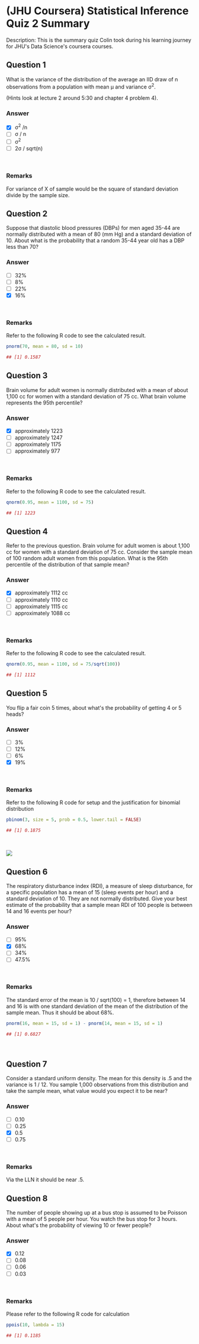 # (JHU Coursera) Statistical Inference Quiz 2 Summary

Description: This is the summary quiz Colin took during his learning journey for JHU's Data Science's coursera courses.</br>

Question 1
----------
What is the variance of the distribution of the average an IID draw of n observations from a population with mean μ and variance σ<sup>2</sup>. </br>

(Hints look at lecture 2 around 5:30 and chapter 4 problem 4). </br>

### Answer
- [x] σ<sup>2</sup> /n 
- [ ] σ / n
- [ ] σ<sup>2
- [ ] 2σ / sqrt(n)
</br>

### Remarks
For variance of X of sample would be the square of standard deviation divide by the sample size.

Question 2
----------
Suppose that diastolic blood pressures (DBPs) for men aged 35-44 are normally distributed with a mean of 80 (mm Hg) and a standard deviation of 10. About what is the probability that a random 35-44 year old has a DBP less than 70? </br>

### Answer
- [ ] 32%
- [ ] 8%
- [ ] 22%
- [x] 16%
</br>

### Remarks
Refer to the following R code to see the calculated result. </br>

```R
pnorm(70, mean = 80, sd = 10)

## [1] 0.1587
```

Question 3
----------
Brain volume for adult women is normally distributed with a mean of about 1,100 cc for women with a standard deviation of 75 cc. What brain volume represents the 95th percentile? </br>

### Answer
- [x] approximately 1223
- [ ] approximately 1247
- [ ] approximately 1175
- [ ] approximately 977
</br>

### Remarks
Refer to the following R code to see the calculated result. </br>

```R
qnorm(0.95, mean = 1100, sd = 75)

## [1] 1223
```

Question 4
----------
Refer to the previous question. Brain volume for adult women is about 1,100 cc for women with a standard deviation of 75 cc. Consider the sample mean of 100 random adult women from this population. What is the 95th percentile of the distribution of that sample mean? </br>

### Answer
- [x] approximately 1112 cc
- [ ] approximately 1110 cc
- [ ] approximately 1115 cc
- [ ] approximately 1088 cc
</br>

### Remarks
Refer to the following R code to see the calculated result. </br>

```R
qnorm(0.95, mean = 1100, sd = 75/sqrt(100))

## [1] 1112
```


Question 5
----------
You flip a fair coin 5 times, about what's the probability of getting 4 or 5 heads? </br>

### Answer
- [ ] 3%
- [ ] 12%
- [ ] 6%
- [x] 19%
</br>

### Remarks
Refer to the following R code for setup and the justification for binomial distribution</br>

```R
pbinom(3, size = 5, prob = 0.5, lower.tail = FALSE)

## [1] 0.1875
```
</br>

![](https://github.com/hsc251/RLearn/blob/master/JHU_DataScience/06_Statistical_Inference/quiz/JHU06_quiz2_q5exp.jpg)


Question 6
----------
The respiratory disturbance index (RDI), a measure of sleep disturbance, for a specific population has a mean of 15 (sleep events per hour) and a standard deviation of 10. They are not normally distributed. Give your best estimate of the probability that a sample mean RDI of 100 people is between 14 and 16 events per hour? </br>

### Answer
- [ ] 95%
- [x] 68%
- [ ] 34%
- [ ] 47.5%
</br>

### Remarks
The standard error of the mean is 10 / sqrt(100) = 1, therefore between 14 and 16 is with one standard deviation of the mean of the distribution of the sample mean. Thus it should be about 68%. </br>

```R
pnorm(16, mean = 15, sd = 1) - pnorm(14, mean = 15, sd = 1)

## [1] 0.6827
```
</br>

Question 7
----------
Consider a standard uniform density. The mean for this density is .5 and the variance is 1 / 12. You sample 1,000 observations from this distribution and take the sample mean, what value would you expect it to be near? </br>

### Answer
- [ ] 0.10
- [ ] 0.25
- [x] 0.5
- [ ] 0.75
</br>

### Remarks
Via the LLN it should be near .5. </br>

Question 8
----------
The number of people showing up at a bus stop is assumed to be Poisson with a mean of 5 people per hour. You watch the bus stop for 3 hours. About what's the probability of viewing 10 or fewer people? </br>

### Answer
- [x] 0.12
- [ ] 0.08
- [ ] 0.06
- [ ] 0.03
</br>

### Remarks
Please refer to the following R code for calculation </br>
```R
ppois(10, lambda = 15)

## [1] 0.1185
```
